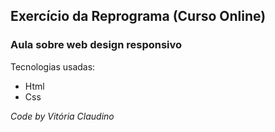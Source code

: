 ## Exercício da Reprograma (Curso Online)

### Aula sobre web design responsivo

Tecnologias usadas:
* Html
* Css



*Code by Vitória Claudino*
